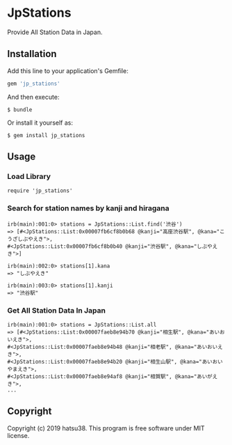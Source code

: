 # JpStations

Provide All Station Data in Japan.

## Installation

Add this line to your application's Gemfile:

```ruby
gem 'jp_stations'
```

And then execute:

    $ bundle

Or install it yourself as:

    $ gem install jp_stations

## Usage

### Load Library
```
require 'jp_stations'
```

### Search for station names by kanji and hiragana
```
irb(main):001:0> stations = JpStations::List.find('渋谷')
=> [#<JpStations::List:0x00007fb6cf8b0b68 @kanji="高座渋谷駅", @kana="こうざしぶやえき">,
#<JpStations::List:0x00007fb6cf8b0b40 @kanji="渋谷駅", @kana="しぶやえき">]

irb(main):002:0> stations[1].kana
=> "しぶやえき"

irb(main):003:0> stations[1].kanji
=> "渋谷駅"
```

### Get All Station Data In Japan
```
irb(main):001:0> stations = JpStations::List.all
=> [#<JpStations::List:0x00007faeb8e94b70 @kanji="相生駅", @kana="あいおいえき">,
#<JpStations::List:0x00007faeb8e94b48 @kanji="相老駅", @kana="あいおいえき">,
#<JpStations::List:0x00007faeb8e94b20 @kanji="相生山駅", @kana="あいおいやまえき">,
#<JpStations::List:0x00007faeb8e94af8 @kanji="相賀駅", @kana="あいがえき">,
...

```

## Copyright
Copyright (c) 2019 hatsu38.
This program is free software under MIT license.

